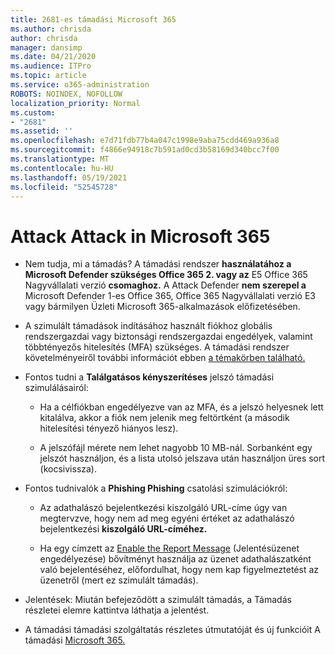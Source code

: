 ```yaml
---
title: 2681-es támadási Microsoft 365
ms.author: chrisda
author: chrisda
manager: dansimp
ms.date: 04/21/2020
ms.audience: ITPro
ms.topic: article
ms.service: o365-administration
ROBOTS: NOINDEX, NOFOLLOW
localization_priority: Normal
ms.custom:
- "2681"
ms.assetid: ''
ms.openlocfilehash: e7d71fdb77b4a047c1998e9aba75cdd469a936a8
ms.sourcegitcommit: f4866e94918c7b591ad0cd3b58169d340bcc7f00
ms.translationtype: MT
ms.contentlocale: hu-HU
ms.lasthandoff: 05/19/2021
ms.locfileid: "52545728"
---
```

# <a name="attack-simulator-in-microsoft-365"></a>Attack Attack in Microsoft 365

- Nem tudja, mi a támadás? A támadási rendszer **használatához a Microsoft Defender szükséges Office 365 2. vagy az** E5 Office 365 Nagyvállalati verzió **csomaghoz.** A Attack Defender **nem szerepel a** Microsoft Defender 1-es Office 365, Office 365 Nagyvállalati verzió E3 vagy bármilyen Üzleti Microsoft 365-alkalmazások előfizetésében.

- A szimulált támadások indításához használt fiókhoz globális rendszergazdai vagy biztonsági rendszergazdai engedélyek, valamint többtényezős hitelesítés (MFA) szükséges. A támadási rendszer követelményeiről további információt ebben [a témakörben található.](/microsoft-365/security/office-365-security/attack-simulator)

- Fontos tudni a **Találgatásos kényszerítéses** jelszó támadási szimulálásairól:

  - Ha a célfiókban engedélyezve van az MFA, és a jelszó helyesnek lett kitalálva, akkor a fiók nem jelenik meg feltörtként (a második hitelesítési tényező hiányos lesz).

  - A jelszófájl mérete nem lehet nagyobb 10 MB-nál. Sorbanként egy jelszót használjon, és a lista utolsó jelszava után használjon üres sort (kocsivissza).

- Fontos tudnivalók a **Phishing Phishing** csatolási szimulációkról:

  - Az adathalászó bejelentkezési kiszolgáló URL-címe úgy van megtervzve, hogy nem ad meg egyéni értéket az adathalászó bejelentkezési **kiszolgáló URL-címéhez.**

  - Ha egy címzett az [Enable the Report Message](/microsoft-365/security/office-365-security/enable-the-report-message-add-in) (Jelentésüzenet engedélyezése) bővítményt használja az üzenet adathalászatként való bejelentéséhez, előfordulhat, hogy nem kap figyelmeztetést az üzenetről (mert ez szimulált támadás).

- Jelentések: Miután befejeződött a szimulált támadás, a Támadás részletei elemre kattintva láthatja a jelentést. 

- A támadási támadási szolgáltatás részletes útmutatóját és új funkcióit A támadási [Microsoft 365.](/microsoft-365/security/office-365-security/attack-simulator)
